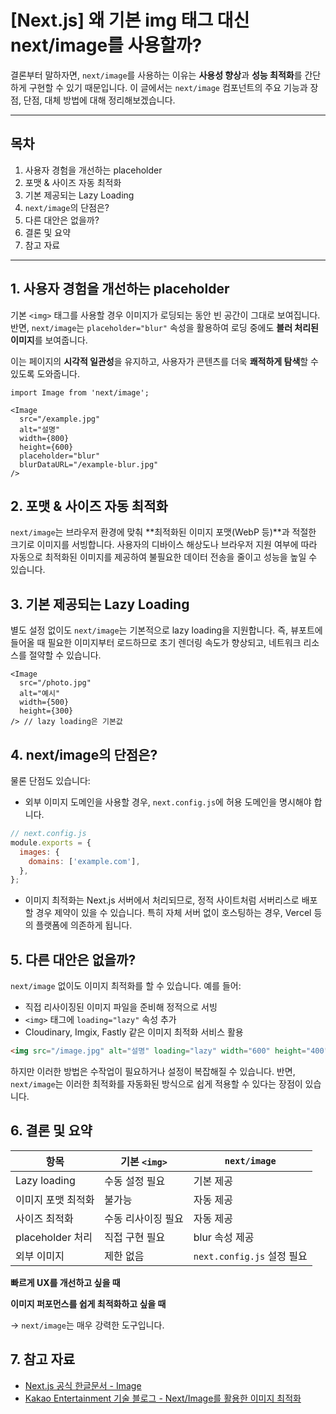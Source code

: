# [Next.js] 왜 기본 img 태그 대신 next/image를 사용할까?

결론부터 말하자면, `next/image`를 사용하는 이유는 **사용성 향상**과 **성능 최적화**를 간단하게 구현할 수 있기 때문입니다. 이 글에서는 `next/image` 컴포넌트의 주요 기능과 장점, 단점, 대체 방법에 대해 정리해보겠습니다.

---

## 목차
1. 사용자 경험을 개선하는 placeholder
2. 포맷 & 사이즈 자동 최적화
3. 기본 제공되는 Lazy Loading
4. `next/image`의 단점은?
5. 다른 대안은 없을까?
6. 결론 및 요약
7. 참고 자료

---

## 1. 사용자 경험을 개선하는 placeholder

기본 `<img>` 태그를 사용할 경우 이미지가 로딩되는 동안 빈 공간이 그대로 보여집니다. 반면, `next/image`는 `placeholder="blur"` 속성을 활용하여 로딩 중에도 **블러 처리된 이미지**를 보여줍니다.

이는 페이지의 **시각적 일관성**을 유지하고, 사용자가 콘텐츠를 더욱 **쾌적하게 탐색**할 수 있도록 도와줍니다.

```tsx
import Image from 'next/image';

<Image
  src="/example.jpg"
  alt="설명"
  width={800}
  height={600}
  placeholder="blur"
  blurDataURL="/example-blur.jpg"
/>
```

## 2. 포맷 & 사이즈 자동 최적화

`next/image`는 브라우저 환경에 맞춰 **최적화된 이미지 포맷(WebP 등)**과 적절한 크기로 이미지를 서빙합니다. 사용자의 디바이스 해상도나 브라우저 지원 여부에 따라 자동으로 최적화된 이미지를 제공하여 불필요한 데이터 전송을 줄이고 성능을 높일 수 있습니다.

## 3. 기본 제공되는 Lazy Loading

별도 설정 없이도 `next/image`는 기본적으로 lazy loading을 지원합니다. 즉, 뷰포트에 들어올 때 필요한 이미지부터 로드하므로 초기 렌더링 속도가 향상되고, 네트워크 리소스를 절약할 수 있습니다.

```tsx
<Image
  src="/photo.jpg"
  alt="예시"
  width={500}
  height={300}
/> // lazy loading은 기본값
```

## 4. next/image의 단점은?

물론 단점도 있습니다:

- 외부 이미지 도메인을 사용할 경우, `next.config.js`에 허용 도메인을 명시해야 합니다.

```js
// next.config.js
module.exports = {
  images: {
    domains: ['example.com'],
  },
};
```

- 이미지 최적화는 Next.js 서버에서 처리되므로, 정적 사이트처럼 서버리스로 배포할 경우 제약이 있을 수 있습니다. 특히 자체 서버 없이 호스팅하는 경우, Vercel 등의 플랫폼에 의존하게 됩니다.

## 5. 다른 대안은 없을까?

`next/image` 없이도 이미지 최적화를 할 수 있습니다. 예를 들어:

- 직접 리사이징된 이미지 파일을 준비해 정적으로 서빙
- `<img>` 태그에 `loading="lazy"` 속성 추가
- Cloudinary, Imgix, Fastly 같은 이미지 최적화 서비스 활용

```html
<img src="/image.jpg" alt="설명" loading="lazy" width="600" height="400" />
```

하지만 이러한 방법은 수작업이 필요하거나 설정이 복잡해질 수 있습니다. 반면, `next/image`는 이러한 최적화를 자동화된 방식으로 쉽게 적용할 수 있다는 장점이 있습니다.

## 6. 결론 및 요약

| 항목 | 기본 `<img>` | `next/image` |
|------|--------------|--------------|
| Lazy loading | 수동 설정 필요 | 기본 제공 |
| 이미지 포맷 최적화 | 불가능 | 자동 제공 |
| 사이즈 최적화 | 수동 리사이징 필요 | 자동 제공 |
| placeholder 처리 | 직접 구현 필요 | blur 속성 제공 |
| 외부 이미지 | 제한 없음 | `next.config.js` 설정 필요 |

**빠르게 UX를 개선하고 싶을 때**

**이미지 퍼포먼스를 쉽게 최적화하고 싶을 때**

→ `next/image`는 매우 강력한 도구입니다.

## 7. 참고 자료

- [Next.js 공식 한글문서 - Image](https://nextjs.org/docs/api-reference/next/image)
- [Kakao Entertainment 기술 블로그 - Next/Image를 활용한 이미지 최적화](https://tech.kakao.com)